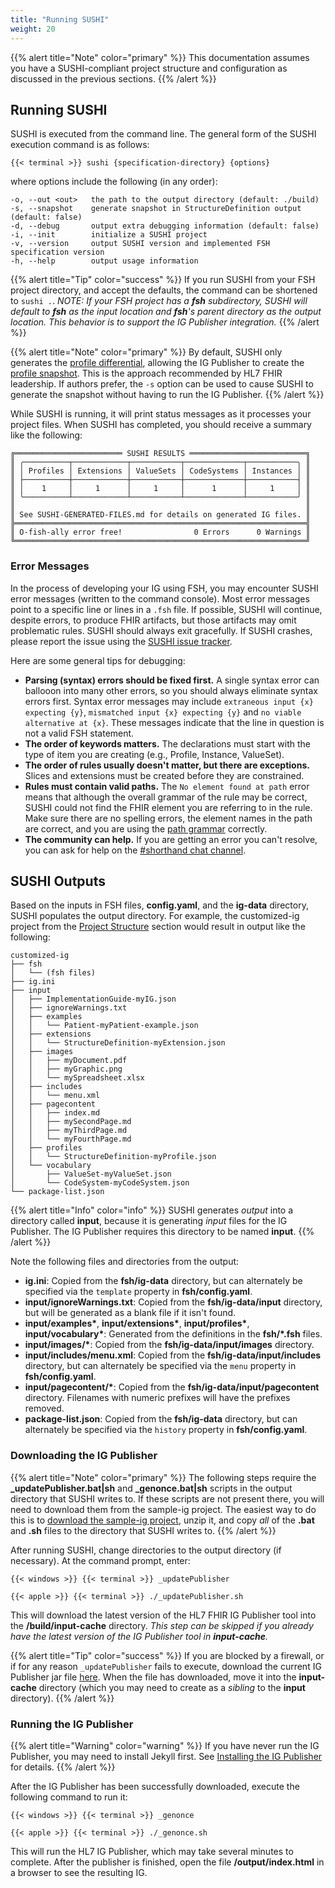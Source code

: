 ```yaml
---
title: "Running SUSHI"
weight: 20
---
```


{{% alert title="Note" color="primary" %}}
This documentation assumes you have a SUSHI-compliant project structure and configuration as discussed in the previous sections.
{{% /alert %}}

## Running SUSHI

SUSHI is executed from the command line. The general form of the SUSHI execution command is as follows:

```shell
{{< terminal >}} sushi {specification-directory} {options}
```

where options include the following (in any order):

```text
-o, --out <out>   the path to the output directory (default: ./build)
-s, --snapshot    generate snapshot in StructureDefinition output (default: false)
-d, --debug       output extra debugging information (default: false)
-i, --init        initialize a SUSHI project
-v, --version     output SUSHI version and implemented FSH specification version
-h, --help        output usage information
```

{{% alert title="Tip" color="success" %}}
If you run SUSHI from your FSH project directory, and accept the defaults, the command can be shortened to `sushi .`. _NOTE: If your FSH project has a **fsh** subdirectory, SUSHI will default to **fsh** as the input location and **fsh**'s parent directory as the output location. This behavior is to support the IG Publisher integration._
{{% /alert %}}


{{% alert title="Note" color="primary" %}}
By default, SUSHI only generates the [profile differential](https://www.hl7.org/fhir/R4/profiling.html#snapshot), allowing the IG Publisher to create the [profile snapshot](https://www.hl7.org/fhir/R4/profiling.html#snapshot). This is the approach recommended by HL7 FHIR leadership. If authors prefer, the `-s` option can be used to cause SUSHI to generate the snapshot without having to run the IG Publisher.
{{% /alert %}}

While SUSHI is running, it will print status messages as it processes your project files. When SUSHI has completed, you should receive a summary like the following:

```text
╔════════════════════════ SUSHI RESULTS ══════════════════════════╗
║ ╭──────────┬────────────┬───────────┬─────────────┬───────────╮ ║
║ │ Profiles │ Extensions │ ValueSets │ CodeSystems │ Instances │ ║
║ ├──────────┼────────────┼───────────┼─────────────┼───────────┤ ║
║ │    1     │     1      │     1     │      1      │     1     │ ║
║ ╰──────────┴────────────┴───────────┴─────────────┴───────────╯ ║
║                                                                 ║
║ See SUSHI-GENERATED-FILES.md for details on generated IG files. ║
╠═════════════════════════════════════════════════════════════════╣
║ O-fish-ally error free!                0 Errors      0 Warnings ║
╚═════════════════════════════════════════════════════════════════╝
```

### Error Messages

In the process of developing your IG using FSH, you may encounter SUSHI error messages (written to the command console). Most error messages point to a specific line or lines in a `.fsh` file. If possible, SUSHI will continue, despite errors, to produce FHIR artifacts, but those artifacts may omit problematic rules. SUSHI should always exit gracefully. If SUSHI crashes, please report the issue using the [SUSHI issue tracker](https://github.com/FHIR/sushi/issues).

Here are some general tips for debugging:

* **Parsing (syntax) errors should be fixed first.** A single syntax error can ballooon into many other errors, so you should always eliminate syntax errors first. Syntax error messages may include `extraneous input {x} expecting {y}`, `mismatched input {x} expecting {y}` and `no viable alternative at {x}`. These messages indicate that the line in question is not a valid FSH statement.
* **The order of keywords matters.** The declarations must start with the type of item you are creating (e.g., Profile, Instance, ValueSet).
* **The order of rules usually doesn't matter, but there are exceptions.** Slices and extensions must be created before they are constrained.
* **Rules must contain valid paths.** The `No element found at path` error means that although the overall grammar of the rule may be correct, SUSHI could not find the FHIR element you are referring to in the rule. Make sure there are no spelling errors, the element names in the path are correct, and you are using the [path grammar](https://build.fhir.org/ig/HL7/fhir-shorthand/reference.html#fsh-paths) correctly.
* **The community can help.** If you are getting an error you can't resolve, you can ask for help on the [#shorthand chat channel](https://chat.fhir.org/#narrow/stream/215610-shorthand).


## SUSHI Outputs

Based on the inputs in FSH files, **config.yaml**, and the **ig-data** directory, SUSHI populates the output directory. For example, the customized-ig project from the [Project Structure](/docs/sushi/project/) section would result in output like the following:

```text
customized-ig
├── fsh
│   └── (fsh files)
├── ig.ini
├── input
│   ├── ImplementationGuide-myIG.json
│   ├── ignoreWarnings.txt
│   ├── examples
│   │   └── Patient-myPatient-example.json
│   ├── extensions
│   │   └── StructureDefinition-myExtension.json
│   ├── images
│   │   ├── myDocument.pdf
│   │   ├── myGraphic.png
│   │   └── mySpreadsheet.xlsx
│   ├── includes
│   │   └── menu.xml
│   ├── pagecontent
│   │   ├── index.md
│   │   ├── mySecondPage.md
│   │   ├── myThirdPage.md
│   │   └── myFourthPage.md
│   ├── profiles
│   │   └── StructureDefinition-myProfile.json
│   └── vocabulary
│       ├── ValueSet-myValueSet.json
│       └── CodeSystem-myCodeSystem.json
└── package-list.json
```

{{% alert title="Info" color="info" %}}
SUSHI generates _output_ into a directory called **input**, because it is generating _input_ files for the IG Publisher.  The IG Publisher requires this directory to be named **input**.
{{% /alert %}}

Note the following files and directories from the output:

* **ig.ini**: Copied from the **fsh/ig-data** directory, but can alternately be specified via the `template` property in **fsh/config.yaml**.
* **input/ignoreWarnings.txt**: Copied from the **fsh/ig-data/input** directory, but will be generated as a blank file if it isn't found.
* **input/examples\***, **input/extensions\***, **input/profiles\***, **input/vocabulary\***: Generated from the definitions in the **fsh/\*.fsh** files.
* **input/images/\***: Copied from the **fsh/ig-data/input/images** directory.
* **input/includes/menu.xml**: Copied from the **fsh/ig-data/input/includes** directory, but can alternately be specified via the `menu` property in **fsh/config.yaml**.
* **input/pagecontent/\***: Copied from the **fsh/ig-data/input/pagecontent** directory. Filenames with numeric prefixes will have the prefixes removed.
* **package-list.json**: Copied from the **fsh/ig-data** directory, but can alternately be specified via the `history` property in **fsh/config.yaml**.

### Downloading the IG Publisher

{{% alert title="Note" color="primary" %}}
The following steps require the **\_updatePublisher.bat|sh** and **\_genonce.bat|sh** scripts in the output directory that SUSHI writes to. If these scripts are not present there, you will need to download them from the sample-ig project. The easiest way to do this is to [download the sample-ig project](https://github.com/FHIR/sample-ig/archive/master.zip), unzip it, and copy _all_ of the **.bat** and **.sh** files to the directory that SUSHI writes to.
{{% /alert %}}

After running SUSHI, change directories to the output directory (if necessary). At the command prompt, enter:

```shell
{{< windows >}} {{< terminal >}} _updatePublisher
```

```shell
{{< apple >}} {{< terminal >}} ./_updatePublisher.sh
```

This will download the latest version of the HL7 FHIR IG Publisher tool into the **/build/input-cache** directory. _This step can be skipped if you already have the latest version of the IG Publisher tool in **input-cache**._

{{% alert title="Tip" color="success" %}}
If you are blocked by a firewall, or if for any reason `_updatePublisher` fails to execute, download the current IG Publisher jar file [here](https://github.com/HL7/fhir-ig-publisher/releases/latest/download/publisher.jar). When the file has downloaded, move it into the **input-cache** directory (which you may need to create as a _sibling_ to the **input** directory).
{{% /alert %}}

### Running the IG Publisher

{{% alert title="Warning" color="warning" %}}
If you have never run the IG Publisher, you may need to install Jekyll first. See [Installing the IG Publisher](https://confluence.hl7.org/display/FHIR/IG+Publisher+Documentation) for details.
{{% /alert %}}

After the IG Publisher has been successfully downloaded, execute the following command to run it:

```shell
{{< windows >}} {{< terminal >}} _genonce
```

```shell
{{< apple >}} {{< terminal >}} ./_genonce.sh
```

This will run the HL7 IG Publisher, which may take several minutes to complete. After the publisher is finished, open the file **/output/index.html** in a browser to see the resulting IG.
